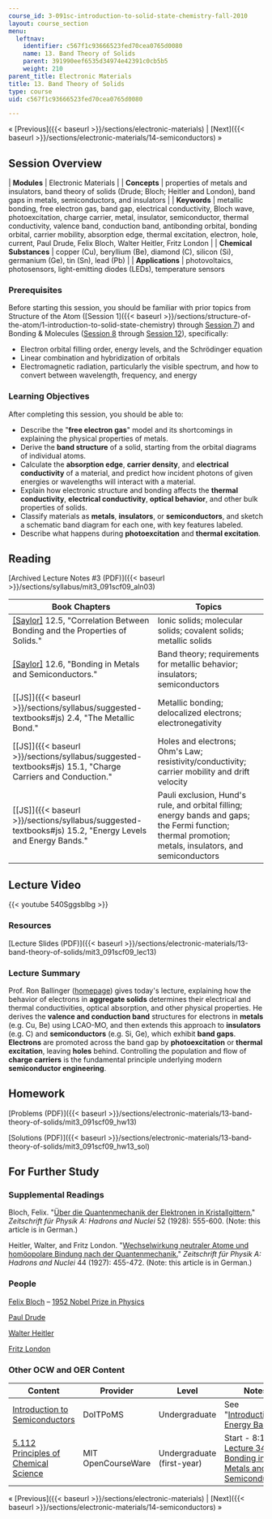 ```yaml
---
course_id: 3-091sc-introduction-to-solid-state-chemistry-fall-2010
layout: course_section
menu:
  leftnav:
    identifier: c567f1c93666523fed70cea0765d0080
    name: 13. Band Theory of Solids
    parent: 391990eef6535d34974e42391c0cb5b5
    weight: 210
parent_title: Electronic Materials
title: 13. Band Theory of Solids
type: course
uid: c567f1c93666523fed70cea0765d0080

---
```


« [Previous]({{< baseurl >}}/sections/electronic-materials) | [Next]({{< baseurl >}}/sections/electronic-materials/14-semiconductors) »

Session Overview
----------------

| **Modules** | Electronic Materials |
| **Concepts** | properties of metals and insulators, band theory of solids (Drude; Bloch; Heitler and London), band gaps in metals, semiconductors, and insulators |
| **Keywords** | metallic bonding, free electron gas, band gap, electrical conductivity, Bloch wave, photoexcitation, charge carrier, metal, insulator, semiconductor, thermal conductivity, valence band, conduction band, antibonding orbital, bonding orbital, carrier mobility, absorption edge, thermal excitation, electron, hole, current, Paul Drude, Felix Bloch, Walter Heitler, Fritz London |
| **Chemical Substances** | copper (Cu), beryllium (Be), diamond (C), silicon (Si), germanium (Ge), tin (Sn), lead (Pb) |
| **Applications** | photovoltaics, photosensors, light-emitting diodes (LEDs), temperature sensors 

### Prerequisites

Before starting this session, you should be familiar with prior topics from Structure of the Atom ([Session 1]({{< baseurl >}}/sections/structure-of-the-atom/1-introduction-to-solid-state-chemistry) through [Session 7](/courses/materials-science-and-engineering/3-091sc-introduction-to-solid-state-chemistry-fall-2010/structure-of-the-atom/7.-the-aufbau-principle-photoelectron-spectroscopy)) and Bonding & Molecules ([Session 8](/courses/materials-science-and-engineering/3-091sc-introduction-to-solid-state-chemistry-fall-2010/bonding-and-molecules/8.-ionic-crystals-born-haber-cycle) through [Session 12](/courses/materials-science-and-engineering/3-091sc-introduction-to-solid-state-chemistry-fall-2010/bonding-and-molecules/12.-intermolecular-forces)), specifically:

*   Electron orbital filling order, energy levels, and the Schrödinger equation
*   Linear combination and hybridization of orbitals
*   Electromagnetic radiation, particularly the visible spectrum, and how to convert between wavelength, frequency, and energy

### Learning Objectives

After completing this session, you should be able to:

*   Describe the "**free electron gas**" model and its shortcomings in explaining the physical properties of metals.
*   Derive the **band structure** of a solid, starting from the orbital diagrams of individual atoms.
*   Calculate the **absorption edge**, **carrier density**, and **electrical conductivity** of a material, and predict how incident photons of given energies or wavelengths will interact with a material.
*   Explain how electronic structure and bonding affects the **thermal conductivity**, **electrical conductivity**, **optical behavior**, and other bulk properties of solids.
*   Classify materials as **metals**, **insulators**, or **semiconductors**, and sketch a schematic band diagram for each one, with key features labeled.
*   Describe what happens during **photoexcitation** and **thermal excitation**.

Reading
-------

[Archived Lecture Notes #3 (PDF)]({{< baseurl >}}/sections/syllabus/mit3_091scf09_aln03)

| Book Chapters | Topics |
| --- | --- |
| [\[Saylor\]](https://saylordotorg.github.io/text_general-chemistry-principles-patterns-and-applications-v1.0/s16-05-correlation-between-bonding-an.html) 12.5, "Correlation Between Bonding and the Properties of Solids." | Ionic solids; molecular solids; covalent solids; metallic solids |
| [\[Saylor\]](https://saylordotorg.github.io/text_general-chemistry-principles-patterns-and-applications-v1.0/s16-06-bonding-in-metals-and-semicond.html) 12.6, "Bonding in Metals and Semiconductors." | Band theory; requirements for metallic behavior; insulators; semiconductors |
| [\[JS\]]({{< baseurl >}}/sections/syllabus/suggested-textbooks#js) 2.4, "The Metallic Bond." | Metallic bonding; delocalized electrons; electronegativity |
| [\[JS\]]({{< baseurl >}}/sections/syllabus/suggested-textbooks#js) 15.1, "Charge Carriers and Conduction." | Holes and electrons; Ohm's Law; resistivity/conductivity; carrier mobility and drift velocity |
| [\[JS\]]({{< baseurl >}}/sections/syllabus/suggested-textbooks#js) 15.2, "Energy Levels and Energy Bands." | Pauli exclusion, Hund's rule, and orbital filling; energy bands and gaps; the Fermi function; thermal promotion; metals, insulators, and semiconductors 

Lecture Video
-------------

{{< youtube 540Sggsblbg >}}

### Resources

[Lecture Slides (PDF)]({{< baseurl >}}/sections/electronic-materials/13-band-theory-of-solids/mit3_091scf09_lec13)

### Lecture Summary

Prof. Ron Ballinger ([homepage](http://web.mit.edu/nse/people/faculty/ballinger.html)) gives today's lecture, explaining how the behavior of electrons in **aggregate solids** determines their electrical and thermal conductivities, optical absorption, and other physical properties. He derives the **valence and conduction band** structures for electrons in **metals** (e.g. Cu, Be) using LCAO-MO, and then extends this approach to **insulators** (e.g. C) and **semiconductors** (e.g. Si, Ge), which exhibit **band gaps**. **Electrons** are promoted across the band gap by **photoexcitation** or **thermal excitation**, leaving **holes** behind. Controlling the population and flow of **charge carriers** is the fundamental principle underlying modern **semiconductor engineering**.

Homework
--------

[Problems (PDF)]({{< baseurl >}}/sections/electronic-materials/13-band-theory-of-solids/mit3_091scf09_hw13)

[Solutions (PDF)]({{< baseurl >}}/sections/electronic-materials/13-band-theory-of-solids/mit3_091scf09_hw13_sol)

For Further Study
-----------------

### Supplemental Readings

Bloch, Felix. "[Über die Quantenmechanik der Elektronen in Kristallgittern.](http://dx.doi.org/10.1007/BF01339455)" _Zeitschrift für Physik A: Hadrons and Nuclei_ 52 (1928): 555-600. (Note: this article is in German.)

Heitler, Walter, and Fritz London. "[Wechselwirkung neutraler Atome und homöopolare Bindung nach der Quantenmechanik.](http://dx.doi.org/10.1007/BF01397394)" _Zeitschrift für Physik A: Hadrons and Nuclei_ 44 (1927): 455-472. (Note: this article is in German.)

### People

[Felix Bloch](http://en.wikipedia.org/wiki/Felix_Bloch) – [1952 Nobel Prize in Physics](http://nobelprize.org/nobel_prizes/physics/laureates/1952/)

[Paul Drude](http://en.wikipedia.org/wiki/Paul_Drude)

[Walter Heitler](http://en.wikipedia.org/wiki/Walter_Heitler)

[Fritz London](http://en.wikipedia.org/wiki/Fritz_London)

### Other OCW and OER Content

| Content | Provider | Level | Notes |
| --- | --- | --- | --- |
| [Introduction to Semiconductors](http://www.doitpoms.ac.uk/tlplib/semiconductors/index.php) | DoITPoMS | Undergraduate | See "[Introduction to Energy Bands](http://www.doitpoms.ac.uk/tlplib/semiconductors/energy_band_intro.php)." |
| [5.112 Principles of Chemical Science](/courses/5-112-principles-of-chemical-science-fall-2005) | MIT OpenCourseWare | Undergraduate (first-year) | Start - 8:15 in [Lecture 34: Bonding in Metals and Semiconductors](/courses/5-112-principles-of-chemical-science-fall-2005/sections/video-lectures/lecture-34-bonding-in-metals-and-semiconductors) 

« [Previous]({{< baseurl >}}/sections/electronic-materials) | [Next]({{< baseurl >}}/sections/electronic-materials/14-semiconductors) »